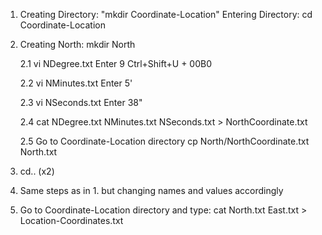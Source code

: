 1. Creating Directory: "mkdir Coordinate-Location"
   Entering Directory: cd Coordinate-Location
2. Creating North: mkdir North
 
	2.1 vi NDegree.txt
	    Enter 9
	    Ctrl+Shift+U + 00B0

	2.2 vi NMinutes.txt
	    Enter 5'

	2.3 vi NSeconds.txt
	    Enter 38"

	2.4 cat NDegree.txt NMinutes.txt NSeconds.txt > NorthCoordinate.txt

	2.5 Go to Coordinate-Location directory 
	    cp North/NorthCoordinate.txt North.txt
 
3. cd.. (x2)

4. Same steps as in 1. but changing names and values accordingly

5. Go to Coordinate-Location directory and type: cat North.txt East.txt > Location-Coordinates.txt  



 
